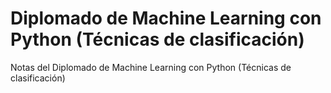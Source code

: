 # Diplomado de Machine Learning con Python (Técnicas de clasificación)

Notas del Diplomado de Machine Learning con Python (Técnicas de clasificación)
